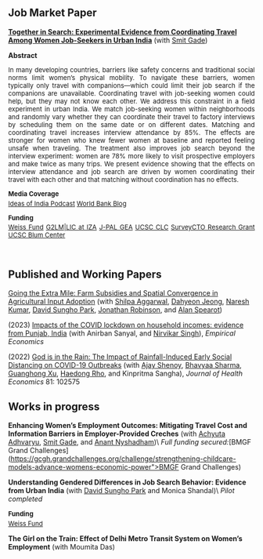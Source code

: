 

<h2> Job Market Paper </h2>

**[Together in Search: Experimental Evidence from Coordinating Travel Among Women Job-Seekers in Urban India](/files/Rolly_Kapoor_JMP.pdf)** (with [Smit Gade](https://goodbusinesslab.org/team/smit-gade-2/)) 


  <summary><strong>Abstract</strong></summary>
  <p style="font-size: 13px;text-align: justify;">
    In many developing countries, barriers like safety concerns and traditional social norms limit women’s physical mobility. To navigate these barriers, women typically only travel with companions—which could limit their job search if the companions are unavailable. Coordinating travel with job-seeking women could help, but they may not know each other. We address this constraint in a field experiment in urban India. We match job-seeking women within neighborhoods and randomly vary whether they can coordinate their travel to factory interviews by scheduling them on the same date or on different dates. Matching and coordinating travel increases interview attendance by 85%. The effects are stronger for women who knew fewer women at baseline and reported feeling unsafe when traveling. The treatment also improves job search beyond the interview experiment: women are 78% more likely to visit prospective employers and make twice as many trips. We present evidence showing that the effects on interview attendance and job search are driven by women coordinating their travel with each other and that matching without coordination has no effects.
  </p>

<p style="font-size:13px; font-weight: 500; margin-bottom: 0.1cm;"><b>Media Coverage</b></p>
<p style="font-size:13px; text-align: justify; margin-top: 0.1cm;">
  <a href="https://www.mercatus.org/ideasofindia/rolly-kapoor-group-travel-and-womens-job-search-behavior-india">Ideas of India Podcast</a> <a href="https://blogs.worldbank.org/en/impactevaluations/finding-strength-in-numbers--improving-women-s-job-search-throug">World Bank Blog</a>
</p>

<p style="font-size:13px; font-weight: 500; margin-bottom: 0.1cm;"><b>Funding</b></p>
<p style="font-size:13px; text-align: justify; margin-top: 0.1cm;">
  <a href="https://weissfund.uchicago.edu/">Weiss Fund</a> <a href="https://g2lm-lic.iza.org/projects/gender-parity/together-to-work-role-of-travel-buddies-on-womens-employment-and-mobility/">G2LM|LIC at IZA</a> <a href="https://www.povertyactionlab.org/initiative-project/together-work-role-kith-and-kin-womens-employment-and-mobility">J-PAL GEA</a> <a href="https://labor.ucsc.edu/graduate-student-research-grants/2024-recipients/">UCSC CLC</a> <a href="https://www.surveycto.com/press-releases/2023-grant-winners/">SurveyCTO Research Grant</a> <a href="https://economicjustice.ucsc.edu/">UCSC Blum Center</a>   
</p>

<br/>


<h2> Published and Working Papers </h2>



[Going the Extra Mile: Farm Subsidies and Spatial Convergence in Agricultural Input Adoption](/files/FISP.pdf) (with [Shilpa Aggarwal](https://aggarwalshilpa.wixsite.com/home), [Dahyeon Jeong](https://dahyeonjeong.com/), [Naresh Kumar](https://sites.google.com/ucsc.edu/nkumar/),  [David Sungho Park](https://dshpark.com/), [Jonathan Robinson](https://people.ucsc.edu/~jmrtwo/), and [Alan Spearot](https://people.ucsc.edu/~aspearot/))

(2023) [Impacts of the COVID lockdown on household incomes: evidence from Punjab, India](https://link.springer.com/article/10.1007/s00181-023-02464-0) (with Anirban Sanyal, and [Nirvikar Singh](https://nirvikarsingh.sites.ucsc.edu/)), _Empirical Economics_


(2022) [God is in the Rain: The Impact of Rainfall-Induced Early Social Distancing on COVID-19 Outbreaks](https://www.sciencedirect.com/science/article/pii/S0167629621001600) (with [Ajay Shenoy](https://people.ucsc.edu/~azshenoy/), [Bhavyaa Sharma](https://www.bhavyaasharma.com/), [Guanghong Xu](https://guanghongxu.github.io/), [Haedong Rho](https://www.ha-rho.com/about), and Kinpritma Sangha), _Journal of Health Economics_ 81: 102575
<br/>


<h2> Works in progress </h2>

**Enhancing Women’s Employment Outcomes: Mitigating Travel Cost and Information Barriers in Employer-Provided Creches** (with [Achyuta Adhvaryu](https://www.achadhvaryu.com/), [Smit Gade](https://goodbusinesslab.org/team/smit-gade-2/), and [Anant Nyshadham](https://www.anantnn.com/))\\
_Full funding secured:_[BMGF Grand Challenges](https://gcgh.grandchallenges.org/challenge/strengthening-childcare-models-advance-womens-economic-power">BMGF Grand Challenges)


**Understanding Gendered Differences in Job Search Behavior: Evidence from Urban India** (with [David Sungho Park](https://dshpark.com/) and Monica Shandal)\\
_Pilot completed_
<p style="font-size:13px; font-weight: 500; margin-bottom: 0.1cm;"><b>Funding</b></p>
<p style="font-size:13px; text-align: justify; margin-top: 0.1cm;">
<a href="https://weissfund.uchicago.edu/">Weiss Fund</a>
</p>


**The Girl on the Train: Effect of Delhi Metro Transit System on Women’s Employment** (with Moumita Das)
<br/>


<!-- Google tag (gtag.js) -->
<script async src="https://www.googletagmanager.com/gtag/js?id=G-6R03Z19W47"></script>
<script>
  window.dataLayer = window.dataLayer || [];
  function gtag(){dataLayer.push(arguments);}
  gtag('js', new Date());

  gtag('config', 'G-6R03Z19W47');
</script>
